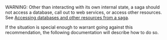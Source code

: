 WARNING: Other than interacting with its own internal state, a saga should not access a database, call out to web services, or access other resources. See [Accessing databases and other resources from a saga](/nservicebus/sagas/#accessing-databases-and-other-resources-from-a-saga).

If the situation is special enough to warrant going against this recommendation, the following documentation will describe how to do so.
